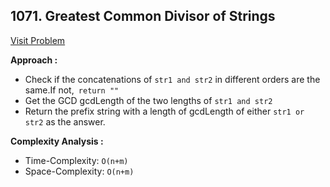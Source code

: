 ## 1071. Greatest Common Divisor of Strings

[Visit Problem](https://leetcode.com/problems/greatest-common-divisor-of-strings/description/)

**Approach :**<br>

-   Check if the concatenations of `str1 and str2` in different orders are the same.If not,` return ""`
-   Get the GCD gcdLength of the two lengths of `str1 and str2`
-   Return the prefix string with a length of gcdLength of either `str1 or str2` as the answer.

**Complexity Analysis :**<br>

-   Time-Complexity: `O(n+m)`
-   Space-Complexity: `O(n+m)`

